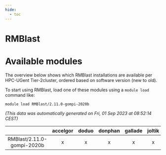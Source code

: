 ```yaml
---
hide:
  - toc
---
```


RMBlast
=======

# Available modules


The overview below shows which RMBlast installations are available per HPC-UGent Tier-2cluster, ordered based on software version (new to old).

To start using RMBlast, load one of these modules using a `module load` command like:

```shell
module load RMBlast/2.11.0-gompi-2020b
```

*(This data was automatically generated on Fri, 01 Sep 2023 at 08:52:14 CEST)*  

| |accelgor|doduo|donphan|gallade|joltik|skitty|swalot|victini|
| :---: | :---: | :---: | :---: | :---: | :---: | :---: | :---: | :---: |
|RMBlast/2.11.0-gompi-2020b|x|x|x|x|x|x|x|x|
